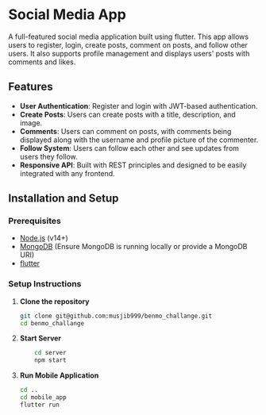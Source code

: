 # Social Media App

A full-featured social media application built using flutter. This app allows users to register, login, create posts, comment on posts, and follow other users. It also supports profile management and displays users' posts with comments and likes.

## Features

- **User Authentication**: Register and login with JWT-based authentication.
- **Create Posts**: Users can create posts with a title, description, and image.
- **Comments**: Users can comment on posts, with comments being displayed along with the username and profile picture of the commenter.
- **Follow System**: Users can follow each other and see updates from users they follow.
- **Responsive API**: Built with REST principles and designed to be easily integrated with any frontend.
## Installation and Setup

### Prerequisites

- [Node.js](https://nodejs.org/en/) (v14+)
- [MongoDB](https://www.mongodb.com/) (Ensure MongoDB is running locally or provide a MongoDB URI)
- [flutter](https://docs.flutter.dev/get-started/install)

### Setup Instructions

1. **Clone the repository**

    ```bash
    git clone git@github.com:musjib999/benmo_challange.git
    cd benmo_challange
    ```
2. **Start Server**
    ```bash
        cd server
        npm start
    ```
3. **Run Mobile Application**

    ```bash
    cd ..
    cd mobile_app
    flutter run
    ```